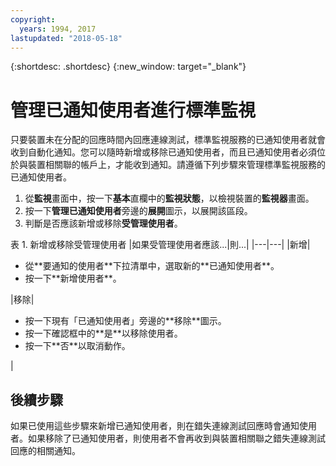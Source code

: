 ```yaml
---
copyright:
  years: 1994, 2017
lastupdated: "2018-05-18"
---
```


{:shortdesc: .shortdesc}
{:new_window: target="_blank"}

# 管理已通知使用者進行標準監視

只要裝置未在分配的回應時間內回應連線測試，標準監視服務的已通知使用者就會收到自動化通知。您可以隨時新增或移除已通知使用者，而且已通知使用者必須位於與裝置相關聯的帳戶上，才能收到通知。請遵循下列步驟來管理標準監視服務的已通知使用者。

1. 從**監視**畫面中，按一下**基本**直欄中的**監視狀態**，以檢視裝置的**監視器**畫面。
3. 按一下**管理已通知使用者**旁邊的**展開**圖示，以展開該區段。
4. 判斷是否應該新增或移除**受管理使用者**。

<caption>表 1. 新增或移除受管理使用者</caption>
|如果受管理使用者應該...|則...|
|---|---|
|新增|<ul><li>從**要通知的使用者**下拉清單中，選取新的**已通知使用者**。</li><li>按一下**新增使用者**。</li></ul>
|移除|<ul><li>按一下現有「已通知使用者」旁邊的**移除**圖示。</li><li>按一下確認框中的**是**以移除使用者。</li><li>按一下**否**以取消動作。</li></ul>|

## 後續步驟

如果已使用這些步驟來新增已通知使用者，則在錯失連線測試回應時會通知使用者。如果移除了已通知使用者，則使用者不會再收到與裝置相關聯之錯失連線測試回應的相關通知。 
